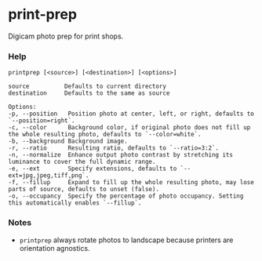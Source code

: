 # print-prep
Digicam photo prep for print shops.

### Help
```
printprep [<source>] [<destination>] [<options>]

source          Defaults to current directory
destination     Defaults to the same as source

Options:
-p, --position   Position photo at center, left, or right, defaults to `--position=right`.
-c, --color      Background color, if original photo does not fill up the whole resulting photo, defaults to `--color=white`.
-b, --background Background image.
-r, --ratio      Resulting ratio, defaults to `--ratio=3:2`.
-n, --normalize  Enhance output photo contrast by stretching its luminance to cover the full dynamic range.
-e, --ext        Specify extensions, defaults to `--ext=jpg,jpeg,tiff,png`.
-f, --fillup     Expand to fill up the whole resulting photo, may lose parts of source, defaults to unset (false).
-o, --occupancy  Specify the percentage of photo occupancy. Setting this automatically enables `--fillup`.
```

### Notes

- `printprep` always rotate photos to landscape because printers are orientation agnostics.
